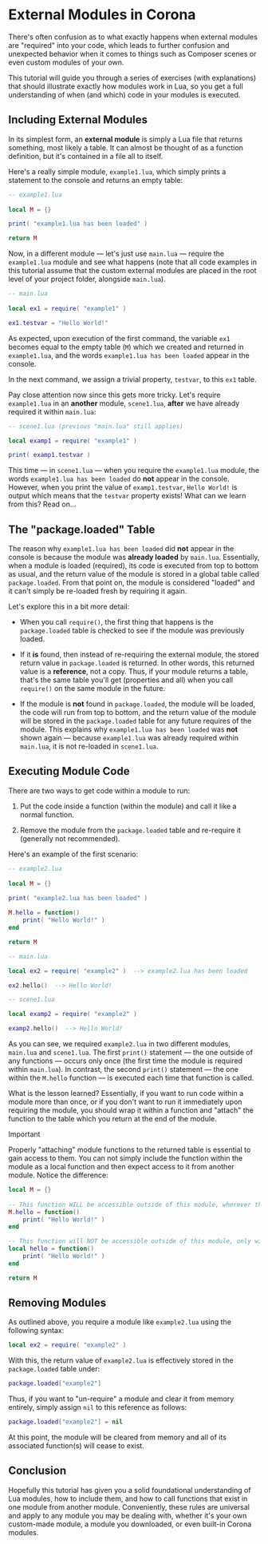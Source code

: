 # External Modules in Corona

There's often confusion as to what exactly happens when external modules are "required" into your code, which leads to further confusion and unexpected behavior when it comes to things such as Composer scenes or even custom modules of your own.

This tutorial will guide you through a series of exercises (with&nbsp;explanations) that should illustrate exactly how modules work in Lua, so you get a full understanding of when (and&nbsp;which) code in your modules is executed.


## Including External Modules

In its simplest form, an __external&nbsp;module__ is simply a Lua file that returns something, most likely a table. It can almost be thought of as a function definition, but it's contained in a file all to itself.

Here's a really simple module, `example1.lua`, which simply prints a statement to the console and returns an empty table:

``````lua
-- example1.lua
 
local M = {}

print( "example1.lua has been loaded" )

return M
``````

Now, in a different module&nbsp;&mdash; let's just use `main.lua`&nbsp;&mdash; require the `example1.lua` module and see what happens (note&nbsp;that all code examples in this tutorial assume that the custom external modules are placed in the root level of your project folder, alongside&nbsp;`main.lua`).

``````lua
-- main.lua
 
local ex1 = require( "example1" )

ex1.testvar = "Hello World!"
``````

As expected, upon execution of the first command, the variable `ex1` becomes equal to the empty table (`M`) which we created and returned in `example1.lua`, and the words <nobr>`example1.lua has been loaded`</nobr> appear in the console.

In the next command, we assign a trivial property, `testvar`, to this `ex1` table.

Pay close attention now since this gets more tricky. Let's require `example1.lua` in an __another__ module, `scene1.lua`, __after__ we have already required it within `main.lua`:

``````lua
-- scene1.lua (previous "main.lua" still applies)

local examp1 = require( "example1" )

print( examp1.testvar )
``````

This time&nbsp;&mdash; in `scene1.lua`&nbsp;&mdash; when you require the `example1.lua` module, the words <nobr>`example1.lua has been loaded`</nobr> do __not__ appear in the console. However, when you print the value of `examp1.testvar`, <nobr>`Hello World!`</nobr> is output which means that the `testvar` property exists! What can we learn from this? Read&nbsp;on...


## The "package.loaded" Table

The reason why <nobr>`example1.lua has been loaded`</nobr> did __not__ appear in the console is because the module was __already&nbsp;loaded__ by `main.lua`. Essentially, when a module is loaded (required), its code is executed from top to bottom as usual, and the return value of the module is stored in a global table called `package.loaded`. From that point on, the module is considered "loaded" and it can't simply be <nobr>re-loaded</nobr> fresh by requiring it again.

Let's explore this in a bit more detail:

* When you call `require()`, the first thing that happens is the `package.loaded` table is checked to see if the module was previously loaded.

* If it __is__ found, then instead of <nobr>re-requiring</nobr> the external module, the stored return value in `package.loaded` is returned. In other words, this returned value is a __reference__, not a copy. Thus, if your module returns a table, that's the same table you'll get (properties&nbsp;and&nbsp;all) when you call `require()` on the same module in the future.

* If the module is __not__ found in `package.loaded`, the module will be loaded, the code will run from top to bottom, and the return value of the module will be stored in the `package.loaded` table for any future requires of the module. This explains why <nobr>`example1.lua has been loaded`</nobr> was __not__ shown again&nbsp;&mdash; because `example1.lua` was already required within `main.lua`, it is not <nobr>re-loaded</nobr> in `scene1.lua`.


## Executing Module Code

There are two ways to get code within a module to run:

1. Put the code inside a function (within&nbsp;the&nbsp;module) and call it like a normal function.

2. Remove the module from the `package.loaded` table and <nobr>re-require</nobr> it (generally&nbsp;not&nbsp;recommended).

Here's an example of the first scenario:

``````lua
-- example2.lua
 
local M = {}

print( "example2.lua has been loaded" )
 
M.hello = function()
	print( "Hello World!" )
end

return M
``````

``````lua
-- main.lua

local ex2 = require( "example2" )  --> example2.lua has been loaded

ex2.hello()  --> Hello World!
``````

``````lua
-- scene1.lua

local examp2 = require( "example2" )

examp2.hello()  --> Hello World!
``````

As you can see, we required `example2.lua` in two different modules, `main.lua` and `scene1.lua`. The first `print()` statement&nbsp;&mdash; the one outside of any functions&nbsp;&mdash; occurs only once (the&nbsp;first time the module is required within&nbsp;`main.lua`). In contrast, the second `print()` statement&nbsp;&mdash; the one within the `M.hello` function&nbsp;&mdash; is executed each time that function is called.

What is the lesson learned? Essentially, if you want to run code within a module more than once, or if you don't want to run it immediately upon requiring the module, you should wrap it within a function and "attach" the function to the table which you return at the end of the module.

<div class="guide-notebox-imp">
<div class="notebox-title-imp">Important</div>

Properly "attaching" module functions to the returned table is essential to gain access to them. You can not simply include the function within the module as a local function and then expect access to it from another module. Notice the difference:

``````lua
local M = {}
 
-- This function WILL be accessible outside of this module, wherever the module is required
M.hello = function()
	print( "Hello World!" )
end

-- This function will NOT be accessible outside of this module, only within it locally
local hello = function()
	print( "Hello World!" )
end

return M
``````

</div>


## Removing Modules

As outlined above, you require a module like `example2.lua` using the following syntax:

``````lua
local ex2 = require( "example2" )
``````

With this, the return value of `example2.lua` is effectively stored in the `package.loaded` table under:

``````lua
package.loaded["example2"]
``````

Thus, if you want to <nobr>"un-require"</nobr> a module and clear it from memory entirely, simply assign `nil` to this reference as follows:

``````lua
package.loaded["example2"] = nil
``````

At this point, the module will be cleared from memory and all of its associated function(s) will cease to exist.


## Conclusion

Hopefully this tutorial has given you a solid foundational understanding of Lua modules, how to include them, and how to call functions that exist in one module from another module. Conveniently, these rules are universal and apply to any module you may be dealing with, whether it's your own <nobr>custom-made</nobr> module, a module you downloaded, or even <nobr>built-in</nobr> Corona modules.

